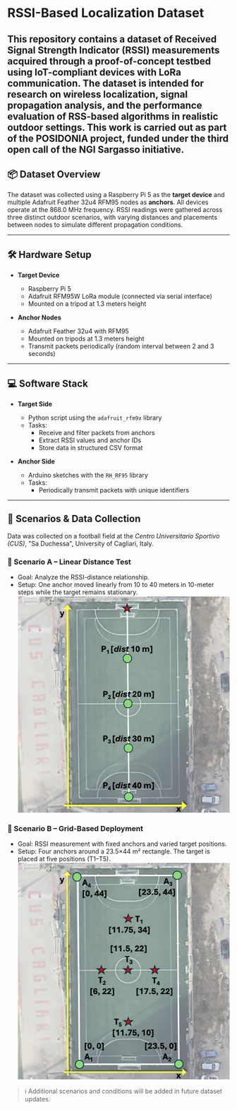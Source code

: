 # RSSI-Based Localization Dataset

This repository contains a dataset of Received Signal Strength Indicator (RSSI) measurements acquired through a proof-of-concept testbed using IoT-compliant devices with LoRa communication. The dataset is intended for research on wireless localization, signal propagation analysis, and the performance evaluation of RSS-based algorithms in realistic outdoor settings. This work is carried out as part of the POSIDONIA project, funded under the third open call of the NGI Sargasso initiative.
---

## 📦 Dataset Overview

The dataset was collected using a Raspberry Pi 5 as the **target device** and multiple Adafruit Feather 32u4 RFM95 nodes as **anchors**. All devices operate at the 868.0 MHz frequency. RSSI readings were gathered across three distinct outdoor scenarios, with varying distances and placements between nodes to simulate different propagation conditions.

---

## 🛠️ Hardware Setup

- **Target Device**  
  - Raspberry Pi 5  
  - Adafruit RFM95W LoRa module (connected via serial interface)  
  - Mounted on a tripod at 1.3 meters height

- **Anchor Nodes**  
  - Adafruit Feather 32u4 with RFM95  
  - Mounted on tripods at 1.3 meters height  
  - Transmit packets periodically (random interval between 2 and 3 seconds)

---

## 💻 Software Stack

- **Target Side**
  - Python script using the `adafruit_rfm9x` library
  - Tasks:
    - Receive and filter packets from anchors
    - Extract RSSI values and anchor IDs
    - Store data in structured CSV format

- **Anchor Side**
  - Arduino sketches with the `RH_RF95` library
  - Tasks:
    - Periodically transmit packets with unique identifiers

---

## 🧪 Scenarios & Data Collection

Data was collected on a football field at the *Centro Universitario Sportivo (CUS)*, "Sa Duchessa", University of Cagliari, Italy.

### 📍 Scenario A – Linear Distance Test
- Goal: Analyze the RSSI-distance relationship.
- Setup: One anchor moved linearly from 10 to 40 meters in 10-meter steps while the target remains stationary.
![Scenario A](img/scenarioA.png)

### 📍 Scenario B – Grid-Based Deployment
- Goal: RSSI measurement with fixed anchors and varied target positions.
- Setup: Four anchors around a 23.5×44 m² rectangle. The target is placed at five positions (T1–T5).
![Scenario B](img/scenarioB.png)

> ℹ️ Additional scenarios and conditions will be added in future dataset updates.
